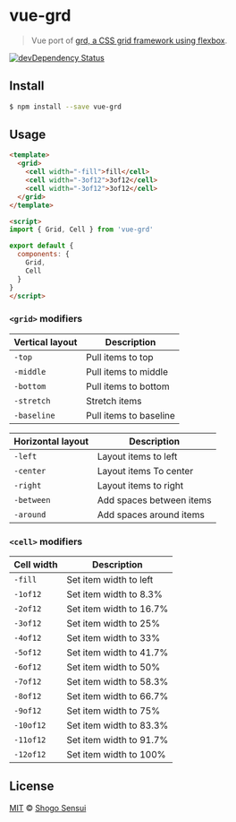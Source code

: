 # vue-grd

> Vue port of [grd, a CSS grid framework using flexbox](https://github.com/1000ch/grd).

[![devDependency Status](https://david-dm.org/1000ch/vue-grd/dev-status.svg)](https://david-dm.org/1000ch/vue-grd?type=dev)

## Install

```bash
$ npm install --save vue-grd
```

## Usage

```html
<template>
  <grid>
    <cell width="-fill">fill</cell>
    <cell width="-3of12">3of12</cell>
    <cell width="-3of12">3of12</cell>
  </grid>
</template>

<script>
import { Grid, Cell } from 'vue-grd'

export default {
  components: {
    Grid,
    Cell
  }
}
</script>
```

### `<grid>` modifiers

| Vertical layout | Description |
|---|---|
| `-top` | Pull items to top |
| `-middle` |  Pull items to middle |
| `-bottom` |  Pull items to bottom |
| `-stretch` | Stretch items |
| `-baseline` |  Pull items to baseline |

| Horizontal layout | Description |
|---|---|
| `-left` | Layout items to left |
| `-center` | Layout items To center |
| `-right` | Layout items to right |
| `-between` | Add spaces between items |
| `-around` | Add spaces around items |

### `<cell>` modifiers

| Cell width | Description |
|---|---|
| `-fill` | Set item width to left |
| `-1of12` | Set item width to 8.3% |
| `-2of12` | Set item width to 16.7% |
| `-3of12` | Set item width to 25% |
| `-4of12` | Set item width to 33% |
| `-5of12` | Set item width to 41.7% |
| `-6of12` | Set item width to 50% |
| `-7of12` | Set item width to 58.3% |
| `-8of12` | Set item width to 66.7% |
| `-9of12` | Set item width to 75% |
| `-10of12` | Set item width to 83.3% |
| `-11of12` | Set item width to 91.7% |
| `-12of12` | Set item width to 100% |

## License

[MIT](https://1000ch.mit-license.org) © [Shogo Sensui](https://github.com/1000ch)
